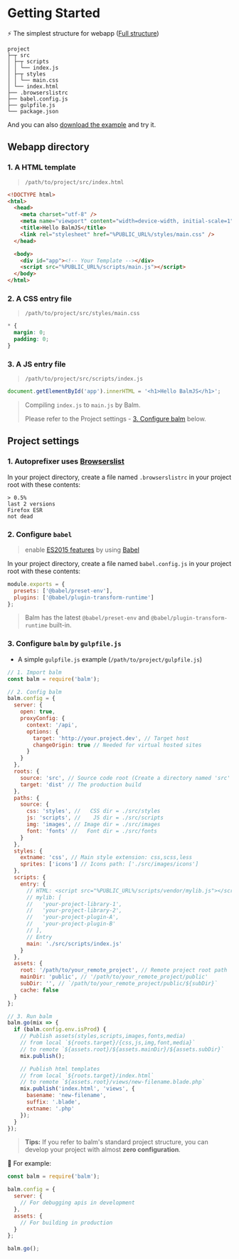 # Getting Started

:zap: The simplest structure for webapp ([Full structure](structure.md))

```
project
├─┬ src
│ ├─┬ scripts
│ │ └── index.js
│ ├─┬ styles
│ │ └── main.css
│ └── index.html
├── .browserslistrc
├── babel.config.js
├── gulpfile.js
└── package.json
```

And you can also [download the example](http://balmjs.com/balm-example.zip) and try it.

## Webapp directory

### 1. A HTML template

> `/path/to/project/src/index.html`

```html
<!DOCTYPE html>
<html>
  <head>
    <meta charset="utf-8" />
    <meta name="viewport" content="width=device-width, initial-scale=1" />
    <title>Hello BalmJS</title>
    <link rel="stylesheet" href="%PUBLIC_URL%/styles/main.css" />
  </head>

  <body>
    <div id="app"><!-- Your Template --></div>
    <script src="%PUBLIC_URL%/scripts/main.js"></script>
  </body>
</html>
```

### 2. A CSS entry file

> `/path/to/project/src/styles/main.css`

```css
* {
  margin: 0;
  padding: 0;
}
```

### 3. A JS entry file

> `/path/to/project/src/scripts/index.js`

```js
document.getElementById('app').innerHTML = '<h1>Hello BalmJS</h1>';
```

> Compiling `index.js` to `main.js` by Balm.
>
> Please refer to the Project settings - [3. Configure balm](#_3-configure-balm-by-gulpfile-js) below.

## Project settings

### 1. Autoprefixer uses [Browserslist](https://github.com/ai/browserslist#queries)

In your project directory, create a file named `.browserslistrc` in your project root with these contents:

```
> 0.5%
last 2 versions
Firefox ESR
not dead
```

### 2. Configure `babel`

> enable [ES2015 features](https://babeljs.io/docs/en/learn) by using [Babel](https://babeljs.io/)

In your project directory, create a file named `babel.config.js` in your project root with these contents:

```js
module.exports = {
  presets: ['@babel/preset-env'],
  plugins: ['@babel/plugin-transform-runtime']
};
```

> Balm has the latest `@babel/preset-env` and `@babel/plugin-transform-runtime` built-in.

### 3. Configure `balm` by `gulpfile.js`

- A simple `gulpfile.js` example (`/path/to/project/gulpfile.js`)

```js
// 1. Import balm
const balm = require('balm');

// 2. Config balm
balm.config = {
  server: {
    open: true,
    proxyConfig: {
      context: '/api',
      options: {
        target: 'http://your.project.dev', // Target host
        changeOrigin: true // Needed for virtual hosted sites
      }
    }
  },
  roots: {
    source: 'src', // Source code root (Create a directory named 'src' in project)
    target: 'dist' // The production build
  },
  paths: {
    source: {
      css: 'styles', //   CSS dir = ./src/styles
      js: 'scripts', //    JS dir = ./src/scripts
      img: 'images', // Image dir = ./src/images
      font: 'fonts' //   Font dir = ./src/fonts
    }
  },
  styles: {
    extname: 'css', // Main style extension: css,scss,less
    sprites: ['icons'] // Icons path: ['./src/images/icons']
  },
  scripts: {
    entry: {
      // HTML: <script src="%PUBLIC_URL%/scripts/vendor/mylib.js"></script>
      // mylib: [
      //   'your-project-library-1',
      //   'your-project-library-2',
      //   'your-project-plugin-A',
      //   'your-project-plugin-B'
      // ],
      // Entry
      main: './src/scripts/index.js'
    }
  },
  assets: {
    root: '/path/to/your_remote_project', // Remote project root path
    mainDir: 'public', // '/path/to/your_remote_project/public'
    subDir: '', // `/path/to/your_remote_project/public/${subDir}`
    cache: false
  }
};

// 3. Run balm
balm.go(mix => {
  if (balm.config.env.isProd) {
    // Publish assets(styles,scripts,images,fonts,media)
    // from local `${roots.target}/{css,js,img,font,media}`
    // to remote `${assets.root}/${assets.mainDir}/${assets.subDir}`
    mix.publish();

    // Publish html templates
    // from local `${roots.target}/index.html`
    // to remote `${assets.root}/views/new-filename.blade.php`
    mix.publish('index.html', 'views', {
      basename: 'new-filename',
      suffix: '.blade',
      extname: '.php'
    });
  }
});
```

> **Tips:** If you refer to balm's standard project structure, you can develop your project with almost **zero configuration**.

:chestnut: For example:

```js
const balm = require('balm');

balm.config = {
  server: {
    // For debugging apis in development
  },
  assets: {
    // For building in production
  }
};

balm.go();
```
